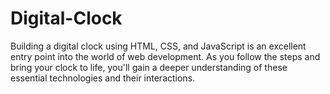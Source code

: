 # Digital-Clock
 Building a digital clock using HTML, CSS, and JavaScript is an excellent entry point into the world of web development. As you follow the steps and bring your clock to life, you'll gain a deeper understanding of these essential technologies and their interactions. 
